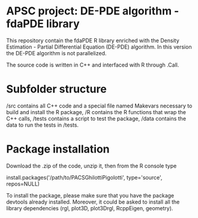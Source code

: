 # APSC project: DE-PDE algorithm - fdaPDE library 

This repository contain the fdaPDE R library enriched with the Density Estimation - Partial Differential Equation (DE-PDE) algorithm. In this version the DE-PDE algorithm is not parallelized.

The source code is written in C++ and interfaced with R through .Call.

# Subfolder structure

/src contains all C++ code and a special file named Makevars necessary to build and install the R package, /R contains the R functions that wrap the C++ calls, /tests contains a script to test the package, /data contains the data to run the tests in /tests.

# Package installation

Download the .zip of the code, unzip it, then from the R console type

install.packages('/path/to/PACSGhilottiPigolotti', type='source', repos=NULL)

To install the package, please make sure that you have the package devtools already installed. Moreover, it could be asked to install all the library dependencies (rgl, plot3D, plot3Drgl, RcppEigen, geometry).


